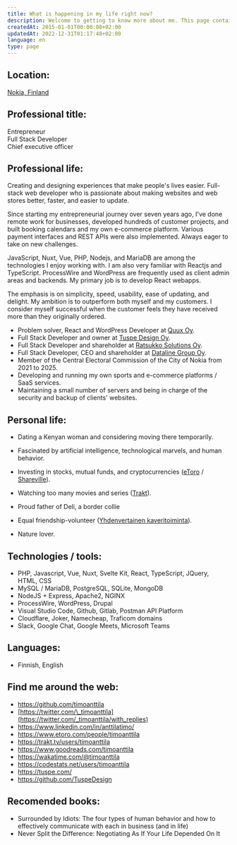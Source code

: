 ```yaml
---
title: What is happening in my life right now?
description: Welcome to getting to know more about me. This page contains a comprehensive list of everything that is currently important to me in my professional and personal life.
createdAt: 2015-01-01T00:00:00+02:00
updatedAt: 2022-12-31T01:17:48+02:00
language: en
type: page
---
```


## Location:

[Nokia, Finland](https://goo.gl/maps/k437LzVrvYzhUvXV9 'Google Maps')

## Professional title:

Entrepreneur  
Full Stack Developer  
Chief executive officer

## Professional life:

Creating and designing experiences that make people's lives easier. Full-stack web developer who is passionate about making websites and web stores better, faster, and easier to update.

Since starting my entrepreneurial journey over seven years ago, I've done remote work for businesses, developed hundreds of customer projects, and built booking calendars and my own e-commerce platform. Various payment interfaces and REST APIs were also implemented. Always eager to take on new challenges.

JavaScript, Nuxt, Vue, PHP, Nodejs, and MariaDB are among the technologies I enjoy working with. I am also very familiar with Reactjs and TypeScript. ProcessWire and WordPress are frequently used as client admin areas and backends. My primary job is to develop React webapps.

The emphasis is on simplicity, speed, usability, ease of updating, and delight. My ambition is to outperform both myself and my customers. I consider myself successful when the customer feels they have received more than they originally ordered.

- Problem solver, React and WordPress Developer at [Quux Oy](https://quux.fi/).
- Full Stack Developer and owner at [Tuspe Design Oy](https://tuspe.com/).
- Full Stack Developer and shareholder at [Ratsukko Solutions Oy](https://www.ratsukko.com/).
- Full Stack Developer, CEO and shareholder at [Dataline Group Oy](https://www.dataline.fi/).
- Member of the Central Electoral Commission of the City of Nokia from 2021 to 2025.
- Developing and running my own sports and e-commerce platforms / SaaS services.
- Maintaining a small number of servers and being in charge of the security and backup of clients' websites.

## Personal life:

- Dating a Kenyan woman and considering moving there temporarily.
- Fascinated by artificial intelligence, technological marvels, and human behavior.
- Investing in stocks, mutual funds, and cryptocurrencies ([eToro](https://www.etoro.com/people/timoanttila) / [Shareville](https://shareville.fi/jasenet/timo-anttila/portfolios)).
- Watching too many movies and series ([Trakt](https://trakt.tv/users/timoanttila)).
- Proud father of Deli, a border collie
- Equal friendship-volunteer ([Yhdenvertainen kaveritoiminta](https://www.tukiliitto.fi/toiminta/yhdenvertainen-kaveritoiminta/)).

- Nature lover.

## Technologies / tools:

- PHP, Javascript, Vue, Nuxt, Svelte Kit, React, TypeScript, JQuery, HTML, CSS
- MySQL / MariaDB, PostgreSQL, SQLite, MongoDB
- NodeJS + Express, Apache2, NGINX
- ProcessWire, WordPress, Drupal
- Visual Studio Code, Github, Gitlab, Postman API Platform
- Cloudflare, Joker, Namecheap, Traficom domains
- Slack, Google Chat, Google Meets, Microsoft Teams

## Languages:

- Finnish, English

## Find me around the web:

- https://github.com/timoanttila
- [https://twitter.com/\_timoanttila](https://twitter.com/_timoanttila/with_replies)
- https://www.linkedin.com/in/anttilatimo/
- https://www.etoro.com/people/timoanttila
- https://trakt.tv/users/timoanttila
- https://www.goodreads.com/timoanttila
- https://wakatime.com/@timoanttila
- https://codestats.net/users/timoanttila
- https://tuspe.com/
- https://github.com/TuspeDesign

## Recomended books:

- Surrounded by Idiots: The four types of human behavior and how to effectively communicate with each in business (and in life)
- Never Split the Difference: Negotiating As If Your Life Depended On It
